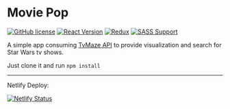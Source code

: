 # Movie Pop

[![GitHub license](https://img.shields.io/static/v1.svg?label=License&message=MIT&color=blue)](https://github.com/penhold3r/penholder/blob/master/LICENSE)
[![React Version](https://img.shields.io/static/v1.svg?label=React&message=v.%2016.13&color=61dbfb)](https://reactjs.org/)
[![Redux](https://img.shields.io/static/v1.svg?label=Redux&message=v.%204&color=593D88)](https://redux.js.org/)
[![SASS Support](https://img.shields.io/static/v1.svg?label=SASS&message=support&color=d06397)](https://sass-lang.com/)

A simple app consuming [TvMaze API](https://www.tvmaze.com/api) to provide visualization and search for Star Wars tv shows.

Just clone it and run `npm install`

---

Netlify Deploy:

[![Netlify Status](https://api.netlify.com/api/v1/badges/5a56f8cd-b82f-4b58-85b0-670712754a39/deploy-status)](https://app.netlify.com/sites/movie-pop/deploys)
